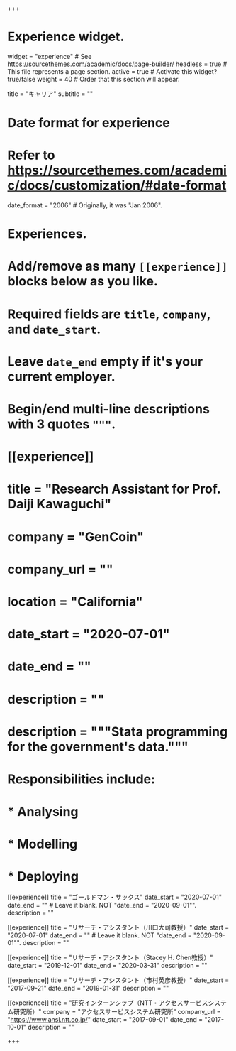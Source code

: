 +++
# Experience widget.
widget = "experience"  # See https://sourcethemes.com/academic/docs/page-builder/
headless = true  # This file represents a page section.
active = true  # Activate this widget? true/false
weight = 40  # Order that this section will appear.

title = "キャリア"
subtitle = ""

# Date format for experience
#   Refer to https://sourcethemes.com/academic/docs/customization/#date-format
date_format = "2006" # Originally, it was "Jan 2006".

# Experiences.
#   Add/remove as many `[[experience]]` blocks below as you like.
#   Required fields are `title`, `company`, and `date_start`.
#   Leave `date_end` empty if it's your current employer.
#   Begin/end multi-line descriptions with 3 quotes `"""`.
# [[experience]]
#   title = "Research Assistant for Prof. Daiji Kawaguchi"
#   company = "GenCoin"
#   company_url = ""
#   location = "California"
#   date_start = "2020-07-01"
#   date_end = ""
#   description = ""
#   description = """Stata programming for the government's data."""
  
#   Responsibilities include:
#  
#   * Analysing
#   * Modelling
#   * Deploying


[[experience]]
  title = "ゴールドマン・サックス"
  date_start = "2020-07-01"
  date_end = ""  # Leave it blank. NOT "date_end = "2020-09-01"".
  description = ""


[[experience]]
  title = "リサーチ・アシスタント（川口大司教授）"
  date_start = "2020-07-01"
  date_end = ""  # Leave it blank. NOT "date_end = "2020-09-01"".
  description = ""


[[experience]]
  title = "リサーチ・アシスタント（Stacey H. Chen教授）"
  date_start = "2019-12-01"
  date_end = "2020-03-31"
  description = ""


[[experience]]
  title = "リサーチ・アシスタント（市村英彦教授）"
  date_start = "2017-09-21"
  date_end = "2019-01-31"
  description = ""


[[experience]]
  title = "研究インターンシップ（NTT・アクセスサービスシステム研究所）"
  company = "アクセスサービスシステム研究所"
  company_url = "https://www.ansl.ntt.co.jp/"
  date_start = "2017-09-01"
  date_end = "2017-10-01"
  description = ""

+++
